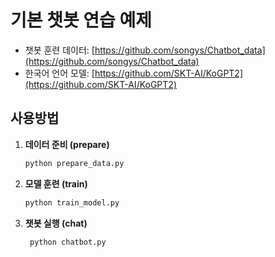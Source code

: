 # 기본 챗봇 연습 예제

- 챗봇 훈련 데이터: [https://github.com/songys/Chatbot_data](https://github.com/songys/Chatbot_data)
- 한국어 언어 모델: [https://github.com/SKT-AI/KoGPT2](https://github.com/SKT-AI/KoGPT2)

## 사용방법

1. **데이터 준비 (prepare)**

   ```sh
   python prepare_data.py
   ```
2. **모델 훈련 (train)**

   ```sh
   python train_model.py
   ```
3. **챗봇 실행 (chat)**

   ```sh
    python chatbot.py
    ```